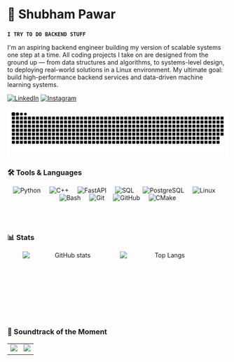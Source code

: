 # 🐹 Shubham Pawar

**`I TRY TO DO BACKEND STUFF `**

I'm an aspiring backend engineer building my version of scalable systems one step at a time. All coding projects I take on are designed from the ground up — from data structures and algorithms, to systems-level design, to deploying real-world solutions in a Linux environment. My ultimate goal: build high-performance backend services and data-driven machine learning systems.

<p align="left">
   <a href="https://www.linkedin.com/in/shubham-pawar-2k04" target="_blank">
      <img alt="LinkedIn" title="Connect on LinkedIn" src="https://img.shields.io/badge/LinkedIn-1A4D8F?style=for-the-badge&logo=linkedin&logoColor=white"/></a>
   <a href="https://www.instagram.com/shubhtistic/" target="_blank">
      <img alt="Instagram" title="Follow on Instagram" src="https://img.shields.io/badge/Instagram-A81968?style=for-the-badge&logo=instagram&logoColor=white"/></a>
</p>
<!-- External Social Links: Uncomment when needed -->

<!--

<p align="left">

  <a href="https://x.com/YOUR_HANDLE" target="_blank">

    <img alt="Twitter / X" title="Follow on Twitter" src="https://custom-icon-badges.demolab.com/badge/Twitter-000000?style=for-the-badge&logo=x&logoColor=white"/></a>

  <a href="https://www.threads.net/@YOUR_HANDLE" target="_blank">

    <img alt="Threads" title="Follow on Threads" src="https://custom-icon-badges.demolab.com/badge/Threads-000000?style=for-the-badge&logo=threads&logoColor=white"/></a>

  <a href="https://www.facebook.com/YOUR_HANDLE" target="_blank">

    <img alt="Facebook" title="Follow on Facebook" src="https://custom-icon-badges.demolab.com/badge/Facebook-1877F2?style=for-the-badge&logo=facebook&logoColor=white"/></a>

  <a href="https://www.youtube.com/c/YOUR_HANDLE" target="_blank">

    <img alt="YouTube" title="Subscribe to my YouTube" src="https://custom-icon-badges.demolab.com/badge/YouTube-FF0000?style=for-the-badge&logo=youtube&logoColor=white"/></a>

  <a href="https://medium.com/@YOUR_HANDLE" target="_blank">

    <img alt="Medium" title="Follow on Medium" src="https://custom-icon-badges.demolab.com/badge/Medium-00AB6C?style=for-the-badge&logo=medium&logoColor=white"/></a>

  <a href="https://dev.to/YOUR_HANDLE" target="_blank">

    <img alt="Dev.to" title="Follow on Dev.to" src="https://custom-icon-badges.demolab.com/badge/Dev.to-0A0A0A?style=for-the-badge&logo=dev.to&logoColor=white"/></a>

</p>

-->
<div align="center">
  <img src="https://raw.githubusercontent.com/Shubhtistic/Shubhtistic/main/output/github-snake-dark.svg" />
</div>



### 🛠️ Tools & Languages

<p align="center">
  <img alt="Python" width="45px" src="https://cdn.jsdelivr.net/gh/devicons/devicon/icons/python/python-original.svg"/>&nbsp;&nbsp;&nbsp;&nbsp;
  <img alt="C++" width="45px" src="https://cdn.jsdelivr.net/gh/devicons/devicon/icons/cplusplus/cplusplus-original.svg"/>&nbsp;&nbsp;&nbsp;&nbsp;
  <img alt="FastAPI" width="45px" src="https://cdn.jsdelivr.net/gh/devicons/devicon/icons/fastapi/fastapi-original.svg"/>&nbsp;&nbsp;&nbsp;&nbsp;
  <img alt="SQL" width="45px" src="https://cdn.jsdelivr.net/gh/devicons/devicon/icons/mysql/mysql-original.svg"/>&nbsp;&nbsp;&nbsp;&nbsp;
  <img alt="PostgreSQL" width="45px" src="https://cdn.jsdelivr.net/gh/devicons/devicon/icons/postgresql/postgresql-original.svg"/>&nbsp;&nbsp;&nbsp;&nbsp;
  <img alt="Linux" width="45px" src="https://cdn.jsdelivr.net/gh/devicons/devicon/icons/linux/linux-original.svg"/>&nbsp;&nbsp;&nbsp;&nbsp;
  <img alt="Bash" width="45px" src="https://api.iconify.design/skill-icons/bash-dark.svg"/>&nbsp;&nbsp;&nbsp;&nbsp;
  <img alt="Git" width="45px" src="https://cdn.jsdelivr.net/gh/devicons/devicon/icons/git/git-original.svg"/>&nbsp;&nbsp;&nbsp;&nbsp;
  <img alt="GitHub" width="45px" src="https://api.iconify.design/skill-icons/github-dark.svg"/>&nbsp;&nbsp;&nbsp;&nbsp;
  <img alt="CMake" width="45px" src="https://api.iconify.design/skill-icons/cmake-dark.svg"/>
</p>







<br />

<br  />

<!-- end of tools & languages -->
<div style="clear: both; width: 100%;">

### 📊 Stats
<div align="center" style="display: flex; justify-content: center; gap: 10px; flex-wrap: wrap; max-width: 100%;">
  <img src="https://github-readme-stats.vercel.app/api?username=Shubhtistic&show_icons=true&theme=noctis_minimus" 
       alt="GitHub stats" style="height:150px; flex: 1 1 220px; max-width:42%;"/>
  <img src="https://github-readme-stats.vercel.app/api/top-langs/?username=Shubhtistic&layout=compact&theme=noctis_minimus" 
       alt="Top Langs" style="height:150px; flex: 1 1 220px; max-width:42%;"/>
</div>






### 🎵 Soundtrack of the Moment

<div align="center">
  <table>
    <tr>
      <td>
        <a href="https://open.spotify.com/user/31urtnhjhdtd5g5faxzwestvqylm">
          <img src="https://novatorem.visualbean.vercel.app/api/spotify" />
        </a>
      </td>
      <td>
        <img src="https://github.com/Shubhtistic/Shubhtistic/raw/main/output/cat.gif" width="150" />
      </td>
    </tr>
  </table>
</div>








<!-- ![GitHub Streak](https://streak-stats.demolab.com?user=shubh4m-2k04&theme=gruvbox&border_radius=4.5) -->
